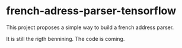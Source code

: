 # french-adress-parser-tensorflow
This project proposes a simple way to build a french address parser.

It is still the rigth bennining. The code is coming.